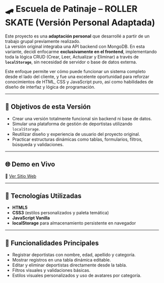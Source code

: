 # 🛹 Escuela de Patinaje – ROLLER SKATE (Versión Personal Adaptada)

Este proyecto es una **adaptación personal** que desarrollé a partir de un trabajo grupal previamente realizado.  
La versión original integraba una API backend con MongoDB. En esta variante, decidí enfocarme **exclusivamente en el frontend**, implementando toda la lógica CRUD (Crear, Leer, Actualizar y Eliminar) a través de **`localStorage`**, sin necesidad de servidor o base de datos externa.

Este enfoque permite ver cómo puede funcionar un sistema completo desde el lado del cliente, y fue una excelente oportunidad para reforzar conocimientos de HTML, CSS y JavaScript puro, así como habilidades de diseño de interfaz y lógica de programación.

---

## 🎯 Objetivos de esta Versión

- Crear una versión totalmente funcional sin backend ni base de datos.
- Simular una plataforma de gestión de deportistas utilizando `localStorage`.
- Reutilizar diseño y experiencia de usuario del proyecto original.
- Practicar estructuras dinámicas como tablas, formularios, filtros, búsqueda y validaciones.

---

## 🌐 Demo en Vivo

🔗 [Ver Sitio Web](https://alejandrabgarzon.github.io/CRUD-ESCUELA/)

---

## 🧰 Tecnologías Utilizadas

- **HTML5**
- **CSS3** (estilos personalizados y paleta temática)
- **JavaScript Vanilla**
- **localStorage** para almacenamiento persistente en navegador

---

## 🧱 Funcionalidades Principales

- Registrar deportistas con nombre, edad, apellido y categoría.
- Mostrar registros en una tabla dinámica editable.
- Editar y eliminar deportistas directamente desde la tabla.
- Filtros visuales y validaciones básicas.
- Estilos visuales personalizados y uso de avatares por categoría.

